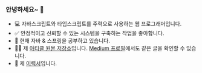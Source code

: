 ### 안녕하세요~ 👋

<!--
**daengdaengLee/daengdaengLee** is a ✨ _special_ ✨ repository because its `README.md` (this file) appears on your GitHub profile.

Here are some ideas to get you started:

- 🔭 I’m currently working on ...
- 🌱 I’m currently learning ...
- 👯 I’m looking to collaborate on ...
- 🤔 I’m looking for help with ...
- 💬 Ask me about ...
- 📫 How to reach me: ...
- 😄 Pronouns: ...
- ⚡ Fun fact: ...
-->

- 💻 자바스크립트와 타입스크립트를 주력으로 사용하는 웹 프로그래머입니다.
- ✅ 안정적이고 신뢰할 수 있는 시스템을 구축하는 작업을 좋아합니다.
- 📖 현재 자바 & 스프링을 공부하고 있습니다.   <!-- - 📖 현재 러스트와 고 언어에 관심이 생겨서 공부하고 있습니다. -->
- ✍🏼 제 [아티클 원본 저장소](https://github.com/daengdaengLee/articles)입니다. [Medium 프로필](https://medium.com/@daengdaenglee/lists)에서도 같은 글을 확인할 수 있습니다.
- 💼 제 [이력서](https://github.com/daengdaengLee/daengdaengLee/blob/main/RESUME.md)입니다.
